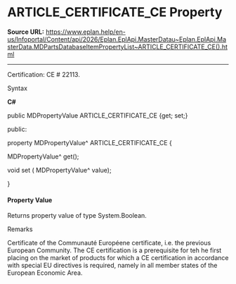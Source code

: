 # ARTICLE_CERTIFICATE_CE Property

**Source URL:** https://www.eplan.help/en-us/Infoportal/Content/api/2026/Eplan.EplApi.MasterDatau~Eplan.EplApi.MasterData.MDPartsDatabaseItemPropertyList~ARTICLE_CERTIFICATE_CE().html

---

Certification: CE # 22113.

Syntax

**C#**



public MDPropertyValue ARTICLE_CERTIFICATE_CE {get; set;}

public:

property MDPropertyValue^ ARTICLE_CERTIFICATE_CE {

   MDPropertyValue^ get();

   void set (    MDPropertyValue^ value);

}


#### Property Value

Returns property value of type System.Boolean.

Remarks

Certificate of the Communauté Européene certificate, i.e. the previous European Community. The CE certification is a prerequisite for teh he first placing on the market of products for which a CE certification in accordance with special EU directives is required, namely in all member states of the European Economic Area.
